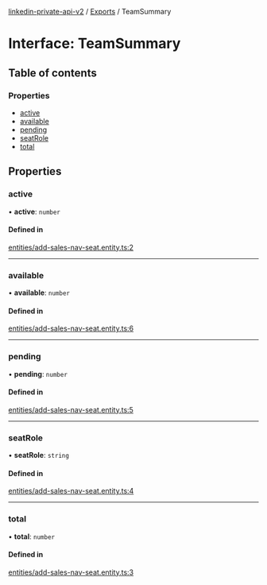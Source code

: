 [linkedin-private-api-v2](../README.md) / [Exports](../modules.md) / TeamSummary

# Interface: TeamSummary

## Table of contents

### Properties

- [active](TeamSummary.md#active)
- [available](TeamSummary.md#available)
- [pending](TeamSummary.md#pending)
- [seatRole](TeamSummary.md#seatrole)
- [total](TeamSummary.md#total)

## Properties

### active

• **active**: `number`

#### Defined in

[entities/add-sales-nav-seat.entity.ts:2](https://github.com/akash-gupt/linkedin-private-api/blob/d170d2d/src/entities/add-sales-nav-seat.entity.ts#L2)

___

### available

• **available**: `number`

#### Defined in

[entities/add-sales-nav-seat.entity.ts:6](https://github.com/akash-gupt/linkedin-private-api/blob/d170d2d/src/entities/add-sales-nav-seat.entity.ts#L6)

___

### pending

• **pending**: `number`

#### Defined in

[entities/add-sales-nav-seat.entity.ts:5](https://github.com/akash-gupt/linkedin-private-api/blob/d170d2d/src/entities/add-sales-nav-seat.entity.ts#L5)

___

### seatRole

• **seatRole**: `string`

#### Defined in

[entities/add-sales-nav-seat.entity.ts:4](https://github.com/akash-gupt/linkedin-private-api/blob/d170d2d/src/entities/add-sales-nav-seat.entity.ts#L4)

___

### total

• **total**: `number`

#### Defined in

[entities/add-sales-nav-seat.entity.ts:3](https://github.com/akash-gupt/linkedin-private-api/blob/d170d2d/src/entities/add-sales-nav-seat.entity.ts#L3)
